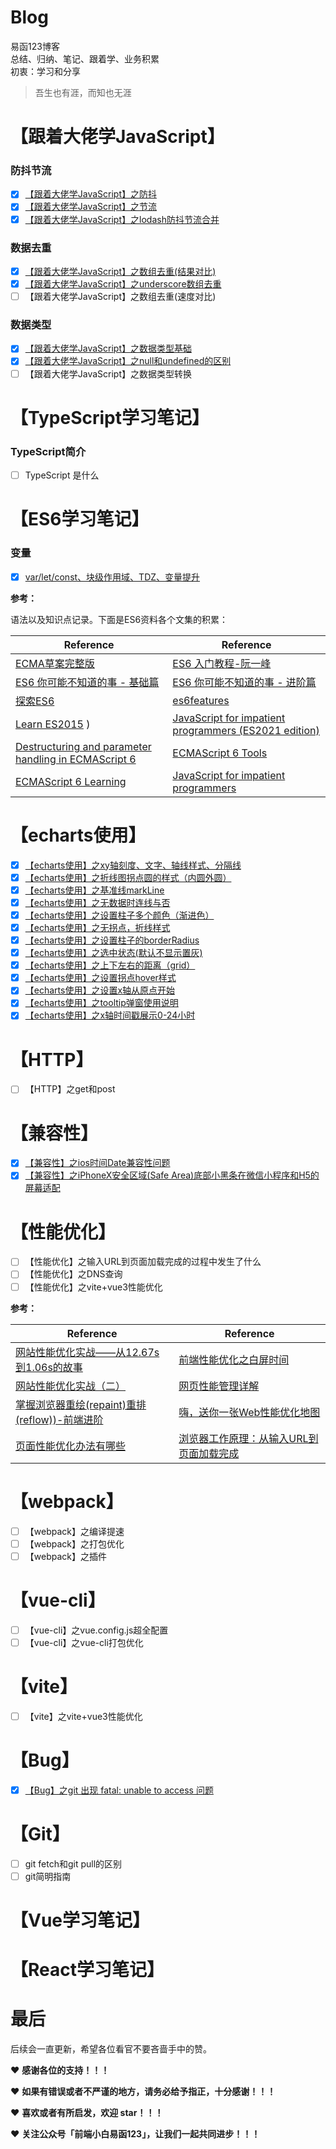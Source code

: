 # Blog
易函123博客  
总结、归纳、笔记、跟着学、业务积累  
初衷：学习和分享

> 吾生也有涯，而知也无涯  

# 【跟着大佬学JavaScript】
### 防抖节流

- [x]  [【跟着大佬学JavaScript】之防抖](https://github.com/yihan12/Blog/issues/1)   
- [x]  [【跟着大佬学JavaScript】之节流](https://github.com/yihan12/Blog/issues/2)    
- [x]  [【跟着大佬学JavaScript】之lodash防抖节流合并](https://github.com/yihan12/Blog/issues/3)  
### 数据去重
- [x]  [【跟着大佬学JavaScript】之数组去重(结果对比)](https://github.com/yihan12/Blog/issues/5)  
- [x]  [【跟着大佬学JavaScript】之underscore数组去重](https://github.com/yihan12/Blog/issues/12)
- [ ]  【跟着大佬学JavaScript】之数组去重(速度对比)  

### 数据类型
- [x]  [【跟着大佬学JavaScript】之数据类型基础](https://github.com/yihan12/Blog/issues/24)  
- [x]  [【跟着大佬学JavaScript】之null和undefined的区别](https://github.com/yihan12/Blog/issues/26)   
- [ ]  【跟着大佬学JavaScript】之数据类型转换  

# 【TypeScript学习笔记】
### TypeScript简介
- [ ] TypeScript 是什么

# 【ES6学习笔记】
### 变量
- [x] [var/let/const、块级作用域、TDZ、变量提升](https://github.com/yihan12/build-up_ES6/blob/main/%E7%AC%AC%E4%B8%80%E7%AB%A0/%E5%8F%98%E9%87%8F.md)


**参考：**  

语法以及知识点记录。下面是ES6资料各个文集的积累：    

| Reference                                    | Reference                                                         |
| --------------------------------------- | ------------------------------------------------------------ |
| [ECMA草案完整版](https://tc39.es/ecma262/)                |[ES6 入门教程-阮一峰](https://es6.ruanyifeng.com/)                                    |
|[ES6 你可能不知道的事 - 基础篇](https://fed.taobao.org/blog/taofed/do71ct/es6-basics/?spm=taofed.bloginfo.header.7.61645ac80rx381)   | [ES6 你可能不知道的事 - 进阶篇](https://fed.taobao.org/blog/taofed/do71ct/es6-advanced/?spm=taofed.bloginfo.header.8.63f95ac8RY67Pn)|
| [探索ES6](http://es6-org.github.io/exploring-es6/)   | [es6features](https://github.com/lukehoban/es6features#readme)   |
| [Learn ES2015](https://babeljs.io/docs/en/learn)  ) |  [JavaScript for impatient programmers (ES2021 edition)](https://exploringjs.com/impatient-js/ch_destructuring.html)  |
|  [Destructuring and parameter handling in ECMAScript 6](https://2ality.com/2015/01/es6-destructuring.html)  |[ECMAScript 6 Tools](https://github.com/addyosmani/es6-tools)  |
| [ECMAScript 6 Learning](https://github.com/ericdouglas/ES6-Learning)  | [JavaScript for impatient programmers](https://exploringjs.com/impatient-js/toc.html)  |


# 【echarts使用】
- [x]  [【echarts使用】之xy轴刻度、文字、轴线样式、分隔线](https://github.com/yihan12/Blog/issues/8)  
- [x]  [【echarts使用】之折线图拐点圆的样式（内圆外圆）](https://github.com/yihan12/Blog/issues/9)
- [x]  [【echarts使用】之基准线markLine](https://github.com/yihan12/Blog/issues/10)  
- [x]  [【echarts使用】之无数据时连线与否](https://github.com/yihan12/Blog/issues/11)  
- [x]  [【echarts使用】之设置柱子多个颜色（渐进色）](https://github.com/yihan12/Blog/issues/13)  
- [x]  [【echarts使用】之无拐点，折线样式](https://github.com/yihan12/Blog/issues/14)  
- [x]  [【echarts使用】之设置柱子的borderRadius](https://github.com/yihan12/Blog/issues/15)  
- [x]  [【echarts使用】之选中状态(默认不显示置灰)](https://github.com/yihan12/Blog/issues/16)  
- [x]  [【echarts使用】之上下左右的距离（grid）](https://github.com/yihan12/Blog/issues/17)  
- [x]  [【echarts使用】之设置拐点hover样式](https://github.com/yihan12/Blog/issues/18)  
- [x]  [【echarts使用】之设置x轴从原点开始](https://github.com/yihan12/Blog/issues/19)  
- [x]  [【echarts使用】之tooltip弹窗使用说明](https://github.com/yihan12/Blog/issues/20)  
- [x]  [【echarts使用】之x轴时间戳展示0-24小时](https://github.com/yihan12/Blog/issues/21)

# 【HTTP】
- [ ] 【HTTP】之get和post

# 【兼容性】
- [x]  [【兼容性】之ios时间Date兼容性问题](https://github.com/yihan12/Blog/issues/4)  
- [x]  [【兼容性】之iPhoneX安全区域(Safe Area)底部小黑条在微信小程序和H5的屏幕适配](https://github.com/yihan12/Blog/issues/7)

# 【性能优化】
- [ ]  【性能优化】之输入URL到页面加载完成的过程中发生了什么
- [ ]  【性能优化】之DNS查询
- [ ]  【性能优化】之vite+vue3性能优化  

**参考：**  

| Reference                                    | Reference                                                         |
| --------------------------------------- | ------------------------------------------------------------ |
| [网站性能优化实战——从12.67s到1.06s的故事](https://juejin.cn/post/6844903613790175240)              | [前端性能优化之白屏时间](https://cloud.tencent.com/developer/article/1508941)                                   |
| [网站性能优化实战（二）](https://imweb.io/topic/5b4d417eee0c3b0779df96d9) | [网页性能管理详解](http://www.ruanyifeng.com/blog/2015/09/web-page-performance-in-depth.html) |
| [掌握浏览器重绘(repaint)重排(reflow))-前端进阶](https://segmentfault.com/a/1190000017491520) | [嗨，送你一张Web性能优化地图](https://github.com/berwin/Blog/issues/23) |
| [页面性能优化办法有哪些](https://github.com/ljianshu/Blog/issues/9) | [浏览器工作原理：从输入URL到页面加载完成](https://github.com/amandakelake/blog/issues/55) |


# 【webpack】
- [ ]  【webpack】之编译提速  
- [ ]  【webpack】之打包优化  
- [ ]  【webpack】之插件

# 【vue-cli】
- [ ]  【vue-cli】之vue.config.js超全配置    
- [ ]  【vue-cli】之vue-cli打包优化

# 【vite】
- [ ]  【vite】之vite+vue3性能优化  

# 【Bug】
- [x] [【Bug】之git 出现 fatal: unable to access 问题](https://github.com/yihan12/Blog/issues/25)  

# 【Git】
- [ ] git fetch和git pull的区别
- [ ] git简明指南

# 【Vue学习笔记】

# 【React学习笔记】



# 最后
后续会一直更新，希望各位看官不要吝啬手中的赞。

❤️ **感谢各位的支持！！！**

❤️ **如果有错误或者不严谨的地方，请务必给予指正，十分感谢！！！**

❤️ **喜欢或者有所启发，欢迎 star！！！**

❤️ **关注公众号「前端小白易函123」，让我们一起共同进步！！！**
